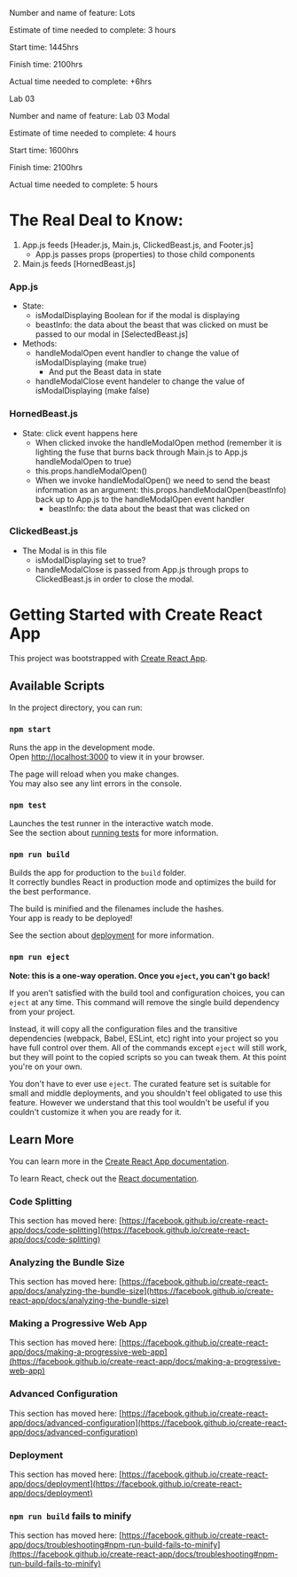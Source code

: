 Number and name of feature: Lots

Estimate of time needed to complete: 3 hours

Start time: 1445hrs

Finish time: 2100hrs

Actual time needed to complete: +6hrs

Lab 03

Number and name of feature: Lab 03 Modal

Estimate of time needed to complete: 4 hours

Start time: 1600hrs

Finish time: 2100hrs

Actual time needed to complete: 5 hours


# The Real Deal to Know:

1. App.js feeds [Header.js, Main.js, ClickedBeast.js, and Footer.js]
   * App.js passes props (properties) to those child components
2. Main.js feeds [HornedBeast.js]

### App.js

* State: 
  * isModalDisplaying Boolean for if the modal is displaying
  * beastInfo: the data about the beast that was clicked on must be passed to our modal in [SelectedBeast.js]
* Methods:
  * handleModalOpen event handler to change the value of isModalDisplaying (make true)
    * And put the Beast data in state
  * handleModalClose event handeler to change the value of isModalDisplaying (make false)

### HornedBeast.js

* State: click event happens here
  * When clicked invoke the handleModalOpen method (remember it is lighting the fuse that burns back through Main.js to App.js handleModalOpen to true)
  * this.props.handleModalOpen()
  * When we invoke handleModalOpen() we need to send the beast information as an argument: this.props.handleModalOpen(beastInfo) back up to App.js to the handleModalOpen event handler
    * beastInfo: the data about the beast that was clicked on

### ClickedBeast.js

* The Modal is in this file
  * isModalDisplaying set to true?
  * handleModalClose is passed from App.js through props to ClickedBeast.js in order to close the modal.


# Getting Started with Create React App

This project was bootstrapped with [Create React App](https://github.com/facebook/create-react-app).

## Available Scripts

In the project directory, you can run:

### `npm start`

Runs the app in the development mode.\
Open [http://localhost:3000](http://localhost:3000) to view it in your browser.

The page will reload when you make changes.\
You may also see any lint errors in the console.

### `npm test`

Launches the test runner in the interactive watch mode.\
See the section about [running tests](https://facebook.github.io/create-react-app/docs/running-tests) for more information.

### `npm run build`

Builds the app for production to the `build` folder.\
It correctly bundles React in production mode and optimizes the build for the best performance.

The build is minified and the filenames include the hashes.\
Your app is ready to be deployed!

See the section about [deployment](https://facebook.github.io/create-react-app/docs/deployment) for more information.

### `npm run eject`

**Note: this is a one-way operation. Once you `eject`, you can't go back!**

If you aren't satisfied with the build tool and configuration choices, you can `eject` at any time. This command will remove the single build dependency from your project.

Instead, it will copy all the configuration files and the transitive dependencies (webpack, Babel, ESLint, etc) right into your project so you have full control over them. All of the commands except `eject` will still work, but they will point to the copied scripts so you can tweak them. At this point you're on your own.

You don't have to ever use `eject`. The curated feature set is suitable for small and middle deployments, and you shouldn't feel obligated to use this feature. However we understand that this tool wouldn't be useful if you couldn't customize it when you are ready for it.

## Learn More

You can learn more in the [Create React App documentation](https://facebook.github.io/create-react-app/docs/getting-started).

To learn React, check out the [React documentation](https://reactjs.org/).

### Code Splitting

This section has moved here: [https://facebook.github.io/create-react-app/docs/code-splitting](https://facebook.github.io/create-react-app/docs/code-splitting)

### Analyzing the Bundle Size

This section has moved here: [https://facebook.github.io/create-react-app/docs/analyzing-the-bundle-size](https://facebook.github.io/create-react-app/docs/analyzing-the-bundle-size)

### Making a Progressive Web App

This section has moved here: [https://facebook.github.io/create-react-app/docs/making-a-progressive-web-app](https://facebook.github.io/create-react-app/docs/making-a-progressive-web-app)

### Advanced Configuration

This section has moved here: [https://facebook.github.io/create-react-app/docs/advanced-configuration](https://facebook.github.io/create-react-app/docs/advanced-configuration)

### Deployment

This section has moved here: [https://facebook.github.io/create-react-app/docs/deployment](https://facebook.github.io/create-react-app/docs/deployment)

### `npm run build` fails to minify

This section has moved here: [https://facebook.github.io/create-react-app/docs/troubleshooting#npm-run-build-fails-to-minify](https://facebook.github.io/create-react-app/docs/troubleshooting#npm-run-build-fails-to-minify)

